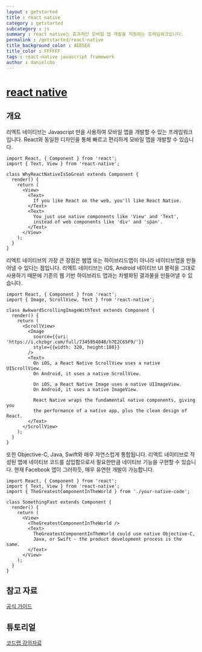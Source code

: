 ```yaml
---
layout : getstarted
title : react native
category : getstarted
subcategory : js
summary : react native는 효과적인 모바일 앱 개발을 지원하는 프레임워크입니다. 
permalink : /getstarted/react-native
title_background_color : AED5E6
title_color : FFFFFF
tags : react-native javascript framework
author : danielcho
---
```


# [react native](https://facebook.github.io/react-native/)



## 개요 

리엑트 네이티브는 Javascript 만을 사용하여 모바일 앱을 개발할 수 있는 프레임워크입니다. React와 동일한 디자인을 통해 빠르고 편리하게 모바일 앱을 개발할 수 있습니다. 



```
import React, { Component } from 'react';
import { Text, View } from 'react-native';

class WhyReactNativeIsSoGreat extends Component {
  render() {
    return (
      <View>
        <Text>
          If you like React on the web, you'll like React Native.
        </Text>
        <Text>
          You just use native components like 'View' and 'Text',
          instead of web components like 'div' and 'span'.
        </Text>
      </View>
    );
  }
}
```



리엑트 네이티브의 가장 큰 장점은 웹앱 또는 하이브리드앱이 아니라 네이티브앱을 만들어낼 수 있다는 점입니다. 리엑트 네이티브는 iOS, Android 네이티브 UI 블럭을 그대로 사용하기 때문에 기존의 웹 기반 하이브리드 앱과는 차별화된 결과물을 만들어낼 수 있습니다. 



```
import React, { Component } from 'react';
import { Image, ScrollView, Text } from 'react-native';

class AwkwardScrollingImageWithText extends Component {
  render() {
    return (
      <ScrollView>
        <Image
          source={{uri: 'https://i.chzbgr.com/full/7345954048/h7E2C65F9/'}}
          style={{width: 320, height:180}}
        />
        <Text>
          On iOS, a React Native ScrollView uses a native UIScrollView.
          On Android, it uses a native ScrollView.

          On iOS, a React Native Image uses a native UIImageView.
          On Android, it uses a native ImageView.

          React Native wraps the fundamental native components, giving you
          the performance of a native app, plus the clean design of React.
        </Text>
      </ScrollView>
    );
  }
}
```



또한 Objective-C, Java, Swift와 매우 자연스럽게 통합됩니다. 리액트 네이티브로 작성된 앱에 네이티브 코드를 삽입함으로서 필요한만큼 네이티브 기능을 구현할 수 있습니다. 현재 Facebook 앱이 그러하듯, 매우 유연한 개발이 가능합니다. 



```
import React, { Component } from 'react';
import { Text, View } from 'react-native';
import { TheGreatestComponentInTheWorld } from './your-native-code';

class SomethingFast extends Component {
  render() {
    return (
      <View>
        <TheGreatestComponentInTheWorld />
        <Text>
          TheGreatestComponentInTheWorld could use native Objective-C,
          Java, or Swift - the product development process is the same.
        </Text>
      </View>
    );
  }
}
```





## 참고 자료

[공식 가이드](https://facebook.github.io/react-native/docs/getting-started)



## 튜토리얼

[코드랩 강의자료](https://github.com/KoreaHTML5/CodeLab-React-Native)